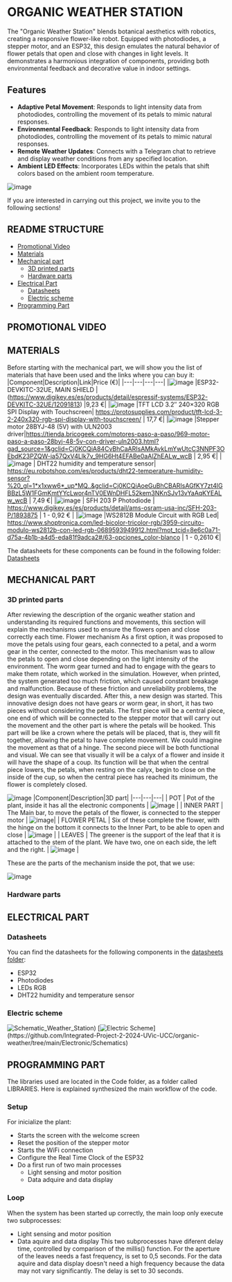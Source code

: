 #  ORGANIC WEATHER STATION
The "Organic Weather Station" blends botanical aesthetics with robotics, creating a responsive flower-like robot. Equipped with photodiodes, a stepper motor, and an ESP32, this design emulates the natural behavior of flower petals that open and close with changes in light levels. It demonstrates a harmonious integration of components, providing both environmental feedback and decorative value in indoor settings.

## Features
- **Adaptive Petal Movement**:  Responds to light intensity data from photodiodes, controlling the movement of its petals to mimic natural responses.
- **Environmental Feedback**: Responds to light intensity data from photodiodes, controlling the movement of its petals to mimic natural responses.
- **Remote Weather Updates**: Connects with a Telegram chat to retrieve and display weather conditions from any specified location.
- **Ambient LED Effects**: Incorporates LEDs within the petals that shift colors based on the ambient room temperature.

![image](https://github.com/Integrated-Project-2-2024-UVic-UCC/organic-weather/blob/main/Images/planta_1.PNG)

If you are interested in carrying out this project, we invite you to the following sections!

## README STRUCTURE
- [Promotional Video](#promotional-video)
- [Materials](#materials)
- [Mechanical part](#mechanical-part)
    - [ 3D printed parts](#3d-printed-parts)
    - [Hardware parts](#hardware-parts)
- [Electrical Part](#electrical-part)
    - [Datasheets](#datasheets)
    - [Electric scheme](#electric-scheme)
- [Programming Part](#programming-part)

## PROMOTIONAL VIDEO

## MATERIALS
Before starting with the mechanical part, we will show you the list of materials that have been used and the links where you can buy it:
|Component|Description|Link|Price (€)|
|---|---|---|---|
|![image](https://github.com/Integrated-Project-2-2024-UVic-UCC/organic-weather/assets/148632510/175b6df2-47b3-4d7a-a043-f7cd1067a346) |ESP32-DEVKITC-32UE, MAIN SHIELD |(https://www.digikey.es/es/products/detail/espressif-systems/ESP32-DEVKITC-32UE/12091813) |9,23 €|
|![image](https://github.com/Integrated-Project-2-2024-UVic-UCC/organic-weather/assets/148632510/90ea6707-07f6-4620-b829-95b92183f802) |TFT LCD 3.2″ 240×320 RGB SPI Display with Touchscreen| https://protosupplies.com/product/tft-lcd-3-2-240x320-rgb-spi-display-with-touchscreen/ | 17,7 €|
|![image](https://github.com/Integrated-Project-2-2024-UVic-UCC/organic-weather/assets/148632510/9e236e71-0359-471f-8cdb-d2269f496330) |Stepper motor 28BYJ-48 (5V) with ULN2003 driver|https://tienda.bricogeek.com/motores-paso-a-paso/969-motor-paso-a-paso-28byj-48-5v-con-driver-uln2003.html?gad_source=1&gclid=Cj0KCQiA84CvBhCaARIsAMkAvkLmYwUtcC3NNPF3OEbdK23PZQW-ia57QxV4Llk7v_9HG6Ht4EFABe0aAlZhEALw_wcB | 2,95 €|
|![image](https://github.com/Integrated-Project-2-2024-UVic-UCC/organic-weather/assets/148632510/49f7c3ee-893f-472c-8295-112737e02a60) | DHT22 humidity and temperature sensor| https://eu.robotshop.com/es/products/dht22-temperature-humidity-sensor?%20_gl=1*x1xww6*_up*MQ..&gclid=Cj0KCQiAoeGuBhCBARIsAGfKY7zt4lGBBzL5W1FGmKmtYYcLwor4nTV0EWnDHFL52kem3NKnSJv13vYaAqKYEALw_wcB | 7,49 €|
|![image](https://github.com/Integrated-Project-2-2024-UVic-UCC/organic-weather/assets/148632510/3bac220b-56c5-45f9-97d6-7bc834eaad6f) | SFH 203 P Photodiode | https://www.digikey.es/es/products/detail/ams-osram-usa-inc/SFH-203-P/1893875 | 1 - 0,92 € |
|![image](https://github.com/Integrated-Project-2-2024-UVic-UCC/organic-weather/assets/148632510/537e5a60-5057-4fd6-8ab6-7c92300786e6) |WS2812B Module Circuit with RGB Led| https://www.shoptronica.com/led-bicolor-tricolor-rgb/3959-circuito-modulo-ws2812b-con-led-rgb-0689593949912.html?mot_tcid=8e6c0a71-d75a-4b1b-a4d5-eda81f9adca2#/63-opciones_color-blanco | 1 - 0,2610 €|

The datasheets for these components can be found in the following folder: [Datasheets](https://github.com/Integrated-Project-2-2024-UVic-UCC/organic-weather/tree/main/Electronic/Datasheets)

## MECHANICAL PART
  ### 3D printed parts

After reviewing the description of the organic weather station and understanding its required functions and movements, this section will explain the mechanisms used to ensure the flowers open and close correctly each time.
Flower mechanism
As a first option, it was proposed to move the petals using four gears, each connected to a petal, and a worm gear in the center, connected to the motor. This mechanism was to allow the petals to open and close depending on the light intensity of the environment. The worm gear turned and had to engage with the gears to make them rotate, which worked in the simulation. However, when printed, the system generated too much friction, which caused constant breakage and malfunction. Because of these friction and unreliability problems, the design was eventually discarded.
After this, a new design was started. This innovative design does not have gears or worm gear, in short, it has two pieces without considering the petals. The first piece will be a central piece, one end of which will be connected to the stepper motor that will carry out the movement and the other part is where the petals will be hooked. This part will be like a crown where the petals will be placed, that is, they will fit together, allowing the petal to have complete movement. We could imagine the movement as that of a hinge. The second piece will be both functional and visual. We can see that visually it will be a calyx of a flower and inside it will have the shape of a coup. Its function will be that when the central piece lowers, the petals, when resting on the calyx, begin to close on the inside of the cup, so when the central piece has reached its minimum, the flower is completely closed. 

![image](https://github.com/Integrated-Project-2-2024-UVic-UCC/organic-weather/blob/main/Images/planta_2.PNG)
|Component|Description|3D part|
|---|---|---|
| POT | Pot of the plant, inside it has all the electronic components | ![image](https://github.com/Integrated-Project-2-2024-UVic-UCC/organic-weather/blob/main/Images/pot.png) |
| INNER PART | The Main bar, to move the petals of the flower, is connected to the stepper motor | ![image](https://github.com/Integrated-Project-2-2024-UVic-UCC/organic-weather/blob/main/Images/innerpart.png)|
| FLOWER PETAL | Six of these complete the flower, with the hinge on the bottom it connects to the Inner Part, to be able to open and close | ![image](https://github.com/Integrated-Project-2-2024-UVic-UCC/organic-weather/blob/main/Images/lower_petal.png) |
| LEAVES | The greener is the support of the leaf that it is attached to the stem of the plant. We have two, one on each side, the left and the right. | ![image](https://github.com/Integrated-Project-2-2024-UVic-UCC/organic-weather/blob/main/Images/leaves.png) |

These are the parts of the mechanism inside the pot, that we use:

![image](https://github.com/Integrated-Project-2-2024-UVic-UCC/organic-weather/blob/main/Images/esquematic%20movement.png)

  ### Hardware parts
  
## ELECTRICAL PART
  ### Datasheets
  You can find the datasheets for the following components in the [datasheets folder](https://github.com/Integrated-Project-2-2024-UVic-UCC/organic-weather/tree/main/Electronic/Datasheets):
  - ESP32
  - Photodiodes
  - LEDs RGB
  - DHT22 humidity and temperature sensor
  ### Electric scheme
  ![Schematic_Weather_Station](https://github.com/Integrated-Project-2-2024-UVic-UCC/organic-weather/assets/148632510/ed1f33c1-2df0-4c84-ae69-e56b52e85f7e))
  [![Electric Scheme]([https://github.com/Integrated-Project-2-2024-UVic-UCC/organic-weather/blob/main/Electronic/Schematics/Schematic_Weather_Station.png](https://github.com/Integrated-Project-2-2024-UVic-UCC/organic-weather/blob/main/Electronic/Schematics/Schematic_Integrated%20Project_2024-04-24.png))](https://github.com/Integrated-Project-2-2024-UVic-UCC/organic-weather/tree/main/Electronic/Schematics)

  
## PROGRAMMING PART
The libraries used are located in the Code folder, as a folder called LIBRARIES. 
Here is explained synthesized the main workflow of the code. 

### Setup
For inicialize the plant:
- Starts the screen with the welcome screen
- Reset the position of the stepper motor
- Starts the WiFi connection
- Configure the Real Time Clock of the ESP32
- Do a first run of two main processes
  - Light sensing and motor position
  - Data adquire and data display

### Loop
When the system has been started up correctly, the main loop only execute two subprocesses:
- Light sensing and motor position
- Data aquire and data display
This two subprocesses have diferent delay time, controlled by comparison of the millis() function.
For the aperture of the leaves needs a fast frequency, is set to 0,5 seconds.
For the data aquire and data display doesn't need a high frequency because the data may not vary significantly. The delay is set to 30 seconds. 

